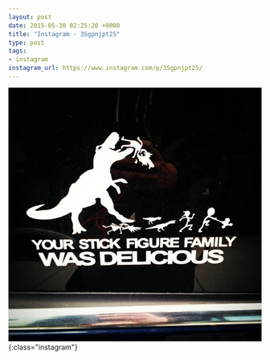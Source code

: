 ```yaml
---
layout: post
date: 2015-05-30 02:25:20 +0000
title: "Instagram - 3Sgpnjpt25"
type: post
tags:
- instagram
instagram_url: https://www.instagram.com/p/3Sgpnjpt25/
---
```


![Instagram - 3Sgpnjpt25](/img/3Sgpnjpt25.jpg){:class="instagram"}


